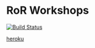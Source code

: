 RoR Workshops
================
[![Build Status](https://travis-ci.org/thepowerofra2000/Netguru_app.svg?branch=master)](https://travis-ci.org/thepowerofra2000/Netguru_app)

[heroku](<https://netguru-app.herokuapp.com>)
